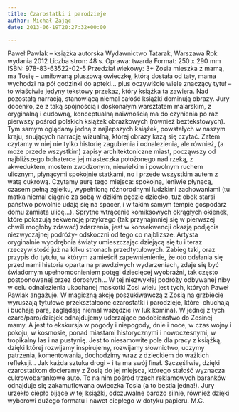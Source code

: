 ```yaml
---
title: Czarostatki i parodzieje
author: Michał Zając
date: 2013-06-19T20:27:32+00:00

---
```


  Paweł Pawlak – książka autorska
Wydawnictwo Tatarak, Warszawa
Rok wydania 2012
Liczba stron: 48 s.
Oprawa: twarda
Format: 250 x 290 mm
ISBN: 978-83-63522-02-5
Przedział wiekowy: 3+
Zosia mieszka z mamą, ma Tosię – umiłowaną pluszową owieczkę, którą dostała od taty, mama wychodzi na pół godzinki do apteki… plus oczywiście wiele znaczący tytuł – to właściwie jedyny tekstowy przekaz, który książka ta zawiera. Nad pozostałą narracją, stanowiącą niemal całość książki dominują obrazy. Jury doceniło, że z taką spójnością i doskonałym warsztatem malarskim, z oryginalną i cudowną, konceptualną naiwnością ma do czynienia po raz pierwszy pośród polskich książek obrazkowych (również beztekstowych). Tym samym oglądamy jedną z najlepszych książek, powstałych w naszym kraju, snujących narrację wizualną, której obrazy każą się czytać.
  Zatem czytamy w niej nie tylko historię zagubienia i odnalezienia, ale również, (a może przede wszystkim) zapisy architektoniczne miast, począwszy od najbliższego bohaterce jej miasteczka położonego nad rzeką, z akweduktem, mostem zwodzonym, niewielkim i powolnym ruchem ulicznym, płynącymi spokojnie statkami, no i przede wszystkim autem z watą cukrową. Czytamy aurę tego miejsca: spokojną, leniwie płynącą, czasem pełną zgiełku, wypełnioną różnorodnymi ludzkimi zachowaniami (tu matka niemal ciągnie za sobą w dzikim pędzie dziecko, tuż obok starsi państwo powolnie udają się na spacer, i w takim samym tempie gospodarz domu zamiata ulicę…).
  Sprytne wtrącenie komiksowych okrągłych okienek, które pokazują sekwencję przykrego (tak przynajmniej się w pierwszej chwili mogłoby zdawać) zdarzenia, jest w konsekwencji okazją podjęcia niezwyczajnej podróży- odskoczni od tego co najbliższe.
  Artysta oryginalnie wyodrębnia światy umieszczając dziejącą się tu i teraz rzeczywistość już na kilku stronach przedtytułowych. Zabieg taki, oraz przypis do tytułu, w którym zamieścił zapewnienienie, że oto odsłania się przed nami historia oparta na prawdziwych wydarzeniach, zdaje się być świadomym upełnomocnieniem potęgi dziecięcej wyobraźni, tak często postponowanej przez dorosłych…
  W tej niezwykłej podróży odbywanej niby w celu odnalezienia ukochanej maskotki Zosi wielu jest tych, których Paweł Pawlak angażuje. W magiczną akcję poszukiwawczą z Zosią na grzbiecie wyruszają tytułowe przekształcone czarostatki i parodzieje, które  chuchają i buchają parą, zaglądają niemal wszędzie (w luk komina). W jednej z tych czaro/paro/dziejek odnajdujemy uderzające podobieństwo do Zosinej mamy. A jest to ekskursja w pogody i niepogody, dnie i noce, w czas wojny i pokoju, w kosmosie, ponad miastami historycznymi i nowoczesnymi, w tropikalny las i na pustynię. Jest to niesamowite pole dla pracy z książką, dzięki której rozwijamy inspirujemy, rozwijamy słownictwo, uczymy patrzenia, komentowania, dochodzimy wraz z dzieckiem do ważkich refleksji…
  Jak każda sztuka drogi &#8211; i ta ma swój finał. Szczęśliwie, dzięki czarostatkom docieramy z Zosią do jej miejsca, którego stałość wyznacza cukrowobarankowe auto. To na nim pośród trzech reklamowych baranków odnajduje się zakamuflowana owieczka Tosia (a to bestia jedna!).
  Jury urzekło ciepło bijące w tej książki, odczuwalne bardzo silnie, również dzięki wyborowi dużego formatu i nawet ciepłego w dotyku papieru.
  M.C.
